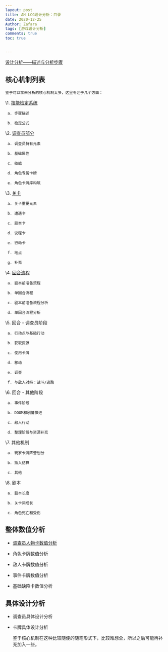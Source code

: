 ```yaml
---
layout: post
title: AH LCG设计分析：目录
date: 2020-12-25
Author: Zafara
tags: [游戏设计分析]
comments: true
toc: true


---
```


[设计分析——描述与分析步骤](https://zafara-zd.github.io/blog/AH-LCG%E8%AE%BE%E8%AE%A1%E5%88%86%E6%9E%90-%E6%8F%8F%E8%BF%B0%E4%B8%8E%E5%88%86%E6%9E%90%E6%AD%A5%E9%AA%A4/)

## 核心机制列表

    鉴于可以拿来分析的核心机制太多，这里专注于几个方面：

   \1. [技能检定系统](https://zafara-zd.github.io/blog/AH-LCG%E6%A0%B8%E5%BF%83%E6%9C%BA%E5%88%B6%E5%88%86%E6%9E%90-%E6%8A%80%E8%83%BD%E6%A3%80%E5%AE%9A%E7%B3%BB%E7%BB%9F/)
   
     a. 步骤描述
    
     b. 检定公式

   \2. [调查员部分](https://zafara-zd.github.io/blog/AH-LCG%E6%A0%B8%E5%BF%83%E6%9C%BA%E5%88%B6%E5%88%86%E6%9E%90-%E8%B0%83%E6%9F%A5%E5%91%98%E9%83%A8%E5%88%86/)

     a. 调查员特有元素
    
     b. 基础属性
    
     c. 技能
    
     d. 角色专属卡牌
    
     e. 角色卡牌库构筑

   \3. [关卡](https://zafara-zd.github.io/blog/AH-LCG%E6%A0%B8%E5%BF%83%E6%9C%BA%E5%88%B6%E5%88%86%E6%9E%90-%E5%85%B3%E5%8D%A1%E9%83%A8%E5%88%86/)

     a. 关卡重要元素
    
     b. 遭遇卡
    
     c. 剧本卡
    
     d. 议程卡
    
     e. 行动卡
     
     f. 地点
     
     g. 补充

   \4. [回合流程](https://zafara-zd.github.io/blog/AH-LCG%E6%A0%B8%E5%BF%83%E6%9C%BA%E5%88%B6%E5%88%86%E6%9E%90-%E5%9B%9E%E5%90%88%E6%B5%81%E7%A8%8B/)
   
     a. 剧本前准备流程
    
     b. 单回合流程
    
     c. 剧本前准备流程分析
    
     d. 单回合流程分析
     
   \5. 回合 - 调查员阶段

     a. 行动点与基础行动
    
     b. 获取资源
    
     c. 使用卡牌
    
     d. 移动
    
     e. 调查
    
     f. 与敌人对峙：战斗/逃跑

   \6. 回合 - 其他阶段

     a. 事件阶段
    
     b. DOOM和剧情推进
    
     c. 敌人行动
    
     d. 整理阶段与资源补充

   \7. 其他机制
    
     a. 玩家卡牌阵营划分
    
     b. 插入结算
    
     c. 其他

   \8. 剧本

     a. 剧本长度
    
     b. 关卡间成长
    
     c. 角色死亡和受伤

## 整体数值分析

- [调查员人物卡数值分析](https://zafara-zd.github.io/blog/AH-LCG%E6%95%B4%E4%BD%93%E6%95%B0%E5%80%BC%E5%88%86%E6%9E%90-%E8%B0%83%E6%9F%A5%E5%91%98%E4%BA%BA%E7%89%A9%E5%8D%A1%E5%88%86%E6%9E%90%E7%9B%AE%E5%BD%95/)

- 角色卡牌数值分析

- 敌人卡牌数值分析

- 事件卡牌数值分析

- 基础缺陷卡数值分析

## 具体设计分析

- 调查员具体设计分析

- 卡牌具体设计分析

  鉴于核心机制在这种比较随便的随笔形式下，比较难想全，所以之后可能再补充加入一些。 
